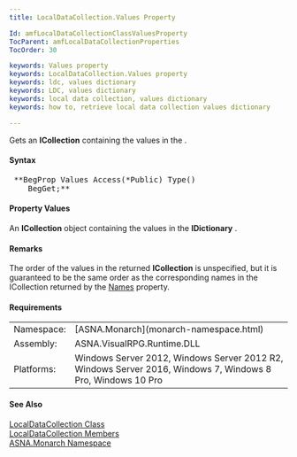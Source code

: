 ```yaml
---
title: LocalDataCollection.Values Property

Id: amfLocalDataCollectionClassValuesProperty
TocParent: amfLocalDataCollectionProperties
TocOrder: 30

keywords: Values property
keywords: LocalDataCollection.Values property
keywords: ldc, values dictionary
keywords: LDC, values dictionary
keywords: local data collection, values dictionary
keywords: how to, retrieve local data collection values dictionary

---
```


Gets an **ICollection** containing the values in the .

#### Syntax 
<pre class="prettyprint"> **BegProp Values Access(*Public) Type() 
    BegGet;**       </pre>

#### Property Values
An **ICollection** object containing the values in the **IDictionary** .

#### Remarks
The order of the values in the returned **ICollection** is unspecified, but it is guaranteed to be the same order as the corresponding names in the ICollection returned by the [ Names](local-data-collection-class-names-property.html) property.
<!-- start -->

#### Requirements
<table class="dttable" cellspacing="0" cellpadding="4" width="60%">
           <colgroup>
            <col width="15%" style="font-weight:bold" />
            <col width="85%" />
          </colgroup>
          <tr>
            <td>Namespace:</td>
            <td>[ASNA.Monarch](monarch-namespace.html)</td>
          </tr>
          <tr>
            <td>Assembly:</td>
            <td>ASNA.VisualRPG.Runtime.DLL</td>
          </tr>
         <tr>
            <td>Platforms:</td>
            <td> Windows Server 2012, Windows Server 2012 R2, Windows Server 2016, Windows 7, Windows 8 Pro, Windows 10 Pro</td>
         </tr>
</table>

<!-- end -->

#### See Also
[ LocalDataCollection Class](local-data-collection-class.html) <br /> [ LocalDataCollection Members](local-data-collection-members.html) <br /> [ASNA.Monarch Namespace](monarch-namespace.html) 
